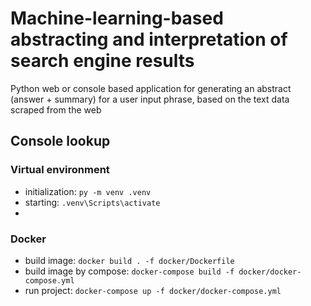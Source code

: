 # Machine-learning-based abstracting and interpretation of search engine results
Python web or console based application for generating an abstract (answer + summary) for a user input phrase, based on the text data scraped from the web

## Console lookup

### Virtual environment
 - initialization: `py -m venv .venv`
 - starting: `.venv\Scripts\activate`
 - 

### Docker
 - build image: `docker build . -f docker/Dockerfile`
 - build image by compose: `docker-compose build -f docker/docker-compose.yml`
 - run project: `docker-compose up -f docker/docker-compose.yml`
 
